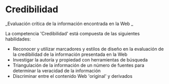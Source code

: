 Credibilidad
============
_Evaluación crítica de la información encontrada en la Web _

La competencia 'Credibilidad' está compuesta de las siguientes habilidades:

* Reconocer y utilizar marcadores y estilos de diseño en la evaluación de la credibilidad de la información presentada en la Web
* Investigar la autoría y propiedad con herramientas de búsqueda
* Triangulación de la información de un número de fuentes para determinar la veracidad de la información
* Discriminar entre el contenido Web 'original' y derivados
